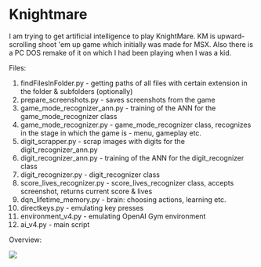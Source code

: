 # Knightmare

I am trying to get artificial intelligence to play KnightMare. KM is upward-scrolling shoot 'em up game which initially was made for MSX. Also there is a PC DOS remake of it     on which I had been playing when I was a kid. 

Files:
1. findFilesInFolder.py - getting paths of all files with certain extension in the folder & subfolders (optionally)
2. prepare_screenshots.py - saves screenshots from the game
3. game_mode_recognizer_ann.py - training of the ANN for the game_mode_recognizer class
4. game_mode_recognizer.py - game_mode_recognizer class, recognizes in the stage in which the game is - menu, gameplay etc.
5. digit_scrapper.py - scrap images with digits for the digit_recognizer_ann.py
6. digit_recognizer_ann.py - training of the ANN for the digit_recognizer class
7. digit_recognizer.py - digit_recognizer class
8. score_lives_recognizer.py - score_lives_recognizer class, accepts screenshot, returns current score & lives
9. dqn_lifetime_memory.py - brain: choosing actions, learning etc.
10. directkeys.py - emulating key presses
11. environment_v4.py - emulating OpenAI Gym environment
12. ai_v4.py - main script

Overview:

[![](http://img.youtube.com/vi/zj6Cd77lw5Y/0.jpg)](http://www.youtube.com/watch?v=zj6Cd77lw5Y "")
